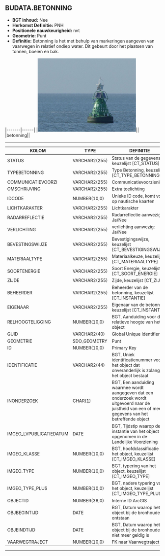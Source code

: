 ﻿## BUDATA.BETONNING


* __BGT inhoud:__ Nee
* __Herkomst Definitie:__ PNH
* __Positionele nauwkeurigheid:__ nvt
* __Geometrie:__ Punt
* __Definitie:__ Betonning is het met behulp van markeringen aangeven van vaarwegen in relatief ondiep water. Dit gebeurt door het plaatsen van tonnen, boeien en bak.

|-------|------|
|![betonning](betonning.png)||
|betonning||

***

|KOLOM                           	|TYPE          	|DEFINITIE|
|------                          	|----          	|-----    |
|STATUS                          	|VARCHAR2(255) 	|Status van de gegevens, keuzelijst [CT_STATUS]|
|TYPEBETONNING                   	|VARCHAR2(255) 	|Type Betonning, keuzelijst [CT_TYPE_BETONNING]|
|COMMUNICATIEVOORZI              	|VARCHAR2(255) 	|Communicatievoorziening|
|OMSCHRIJVING                    	|VARCHAR2(255) 	|Extra toelichting|
|IDCODE                          	|NUMBER(10,0)  	|Unieke ID code, komt voor op nautische kaarten|
|LICHTKARAKTER                   	|VARCHAR2(255) 	|Lichtkarakter|
|RADARREFLECTIE                  	|VARCHAR2(255) 	|Radarreflectie aanwezig: Ja/Nee|
|VERLICHTING                     	|VARCHAR2(255) 	|verlichting aanwezig: Ja/Nee|
|BEVESTINGSWIJZE                 	|VARCHAR2(255) 	|Bevestigingswijze, keuzelijst [CT_BEVESTIGINGSWIJZE]|
|MATERIAALTYPE                   	|VARCHAR2(255) 	|Materiaalkeuze, keuzelijst [CT_MATERIAALTYPE]|
|SOORTENERGIE                    	|VARCHAR2(255) 	|Soort Energie, keuzelijst [CT_SOORT_ENERGIE]|
|ZIJDE                           	|VARCHAR2(255) 	|Zijde, keuzelijst [CT_ZIJDE]|
|BEHEERDER                       	|VARCHAR2(255) 	|Beheerder van de betonning, keuzelijst [CT_INSTANTIE]|
|EIGENAAR                        	|VARCHAR2(255) 	|Eigenaar van de betonning, keuzelijst [CT_INSTANTIE]|
|RELHOOGTELIGGING                	|NUMBER(10,0)  	|BGT, Aanduiding voor de relatieve hoogte van het object|kruin
|GUID                            	|VARCHAR2(40)  	|Global Unique Identifier|
|GEOMETRIE                       	|SDO_GEOMETRY  	|Punt|
|ID                              	|NUMBER(10,0)  	|Primary Key|
|IDENTIFICATIE			            |VARCHAR2(44)  	|BGT, Uniek identificatienummer voor het object dat onveranderlijk is zolang het object bestaat|
|INONDERZOEK                        |CHAR(1)       	|BGT, Een aanduiding waarmee wordt aangegeven dat een onderzoek wordt uitgevoerd naar de juistheid van een of meer gegevens van het betreffende object|
|IMGEO_LVPUBLICATIEDATUM            |DATE          	|BGT, Tijdstip waarop deze instantie van het object is opgenomen in de Landelijke Voorziening|
|IMGEO_KLASSE                       |NUMBER(10,0)   |BGT, hoofdclassificatie van het object, keuzelijst [CT_IMGEO_KLASSE]|
|IMGEO_TYPE                         |NUMBER(10,0)   |BGT, typering van het object, keuzelijst [CT_IMGEO_TYPE] |
|IMGEO_TYPE_PLUS                    |NUMBER(10,0)   |BGT, nadere typering van het object, keuzelijst [CT_IMGEO_TYPE_PLUS]|
|OBJECTID                        	|NUMBER(38,0)   |Interne ID ArcGIS|
|OBJBEGINTIJD                    	|DATE          	|BGT, Datum waarop het object bij de bronhouder is ontstaan|
|OBJEINDTIJD                     	|DATE          	|BGT, Datum waarop het object bij de bronhouder niet meer geldig is|
|VAARWEGTRAJECT                  	|NUMBER(10,0)  	|FK naar Vaarwegtraject|


***
